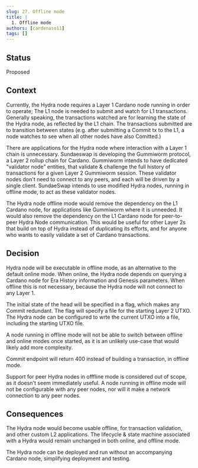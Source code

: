 ```yaml
---
slug: 27. Offline mode
title: | 
  1. Offline mode
authors: [cardenaso11]
tags: []
---
```

## Status
Proposed

## Context
Currently, the Hydra node requires a Layer 1 Cardano node running in order to operate; The L1 node is needed to submit and watch for L1 transactions. Generally speaking, the transactions watched are for learning the state of the Hydra node, as reflected by the L1 chain. The transactions submitted are to transition between states (e.g. after submitting a Commit tx to the L1, a node watches to see when all other nodes have also Comitted.)

There are applications for the Hydra node where interaction with a Layer 1 chain is unnecessary. Sundaeswap is developing the Gummiworm protocol, a Layer 2 rollup chain for Cardano. Gummiworm intends to have dedicated "validator node" entities, that validate & challenge the full history of transactions for a given Layer 2 Gummiworm session. These validator nodes don't need to connect to any peers, and each will be driven by a single client. SundaeSwap intends to use modified Hydra nodes, running in offline mode, to act as these validator nodes.

The Hydra node offline mode would remove the dependency on the L1 Cardano node, for applications like Gummiworm where it is unneeded. It would also remove the dependency on the L1 Cardano node for peer-to-peer Hydra Node communication. This would be useful for other Layer 2s that build on top of Hydra instead of duplicating its efforts, and for anyone who wants to easily validate a set of Cardano transactions.
## Decision
Hydra node will be executable in offline mode, as an alternative to the default online mode. When online, the Hydra node depends on querying a Cardano node for Era History information and Genesis parameters. When offline this is not necessary, because the Hydra node will not connect to any Layer 1.

The initial state of the head will be specified in a flag, which makes any Commit redundant. The flag will specify a file for the starting Layer 2 UTXO. The Hydra node can be configured to wrte the current UTXO into a file, including the starting UTXO file.

A node running in offline mode will not be able to switch between offline and online modes once started, as it is an unlikely use-case that would likely add more complexity.

Commit endpoint will return 400 instead of building a transaction, in offline mode.

Support for peer Hydra nodes in offfline mode is considered out of scope, as it doesn't seem immediately useful. A node running in offline mode will not be configurable with any peer nodes, nor will it make a network connection to any peer nodes.


## Consequences

The Hydra node would become usable offline, for transaction validation, and other custom L2 applications. The lifecycle & state machine associated with a Hydra would remain unchanged in both online, and offline mode.

The Hydra node can be deployed and run without an accompanying Cardano node, simplifying deployment and testing.
